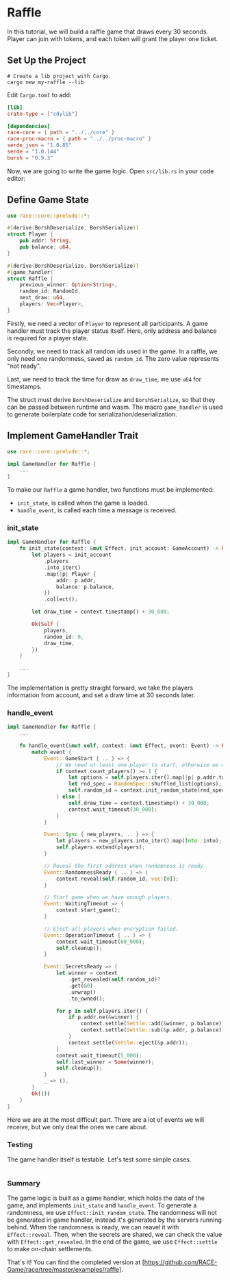 # Raffle

In this tutorial, we will build a raffle game that draws every 30
seconds.  Player can join with tokens, and each token will grant the
player one ticket.

## Set Up the Project

```shell
# Create a lib project with Cargo.
cargo new my-raffle --lib
```

Edit `Cargo.toml` to add:

```toml
[lib]
crate-type = ["cdylib"]

[dependencies]
race-core = { path = "../../core" }
race-proc-macro = { path = "../../proc-macro" }
serde_json = "1.0.85"
serde = "1.0.144"
borsh = "0.9.3"
```

Now, we are going to write the game logic.  Open `src/lib.rs` in your code editor:

## Define Game State

```rust
use race::core::prelude::*;

#[derive(BorshDeserialize, BorshSerialize)]
struct Player {
    pub addr: String,
    pub balance: u64,
}

#[derive(BorshDeserialize, BorshSerialize)]
#[game_handler]
struct Raffle {
    previous_winner: Option<String>,
    random_id: RandomId,
    next_draw: u64,
    players: Vec<Player>,
}
```

Firstly, we need a vector of `Player` to represent all participants.
A game handler must track the player status itself.  Here, only
address and balance is required for a player state.

Secondly, we need to track all random ids used in the game.  In a
raffle, we only need one randomness, saved as `random_id`.  The zero
value represents "not ready".

Last, we need to track the time for draw as `draw_time`, we use `u64` for timestamps.

The struct must derive `BorshDeserialize` and `BorshSerialize`, so
that they can be passed between runtime and wasm.  The macro
`game_handler` is used to generate boilerplate code for
serialization/deserialization.

## Implement GameHandler Trait

```rust
use race::core::prelude::*;

impl GameHandler for Raffle {
    ...
}
```

To make our `Raffle` a game handler, two functions must be implemented:

- `init_state`, is called when the game is loaded.
- `handle_event`, is called each time a message is received.

### init_state

```rust
impl GameHandler for Raffle {
    fn init_state(context: &mut Effect, init_account: GameAccount) -> Result<Self> {
        let players = init_account
            .players
            .into_iter()
            .map(|p| Player {
                addr: p.addr,
                balance: p.balance,
            })
            .collect();

        let draw_time = context.timestamp() + 30_000;

        Ok(Self {
            players,
            random_id: 0,
            draw_time,
        })
    }

    ...
}
```

The implementation is pretty straight forward, we take the players
information from account, and set a draw time at 30 seconds later.

### handle_event

```rust
impl GameHandler for Raffle {
    ...

    fn handle_event(&mut self, context: &mut Effect, event: Event) -> Result<()> {
        match event {
            Event::GameStart { .. } => {
                // We need at least one player to start, otherwise we will skip this draw.
                if context.count_players() >= 1 {
                    let options = self.players.iter().map(|p| p.addr.to_owned()).collect();
                    let rnd_spec = RandomSpec::shuffled_list(options);
                    self.random_id = context.init_random_state(rnd_spec);
                } else {
                    self.draw_time = context.timestamp() + 30_000;
                    context.wait_timeout(30_000);
                }
            }

            Event::Sync { new_players, .. } => {
                let players = new_players.into_iter().map(Into::into);
                self.players.extend(players);
            }

            // Reveal the first address when randomness is ready.
            Event::RandomnessReady { .. } => {
                context.reveal(self.random_id, vec![0]);
            }

            // Start game when we have enough players.
            Event::WaitingTimeout => {
                context.start_game();
            }

            // Eject all players when encryption failed.
            Event::OperationTimeout { .. } => {
                context.wait_timeout(60_000);
                self.cleanup();
            }

            Event::SecretsReady => {
                let winner = context
                    .get_revealed(self.random_id)?
                    .get(&0)
                    .unwrap()
                    .to_owned();

                for p in self.players.iter() {
                    if p.addr.ne(&winner) {
                        context.settle(Settle::add(&winner, p.balance));
                        context.settle(Settle::sub(&p.addr, p.balance));
                    }
                    context.settle(Settle::eject(&p.addr));
                }
                context.wait_timeout(5_000);
                self.last_winner = Some(winner);
                self.cleanup();
            }
            _ => (),
        }
        Ok(())
    }
}
```

Here we are at the most difficult part.  There are a lot of events we
will receive, but we only deal the ones we care about.


### Testing

The game handler itself is testable. Let's test some simple cases.

```rust

```

### Summary

The game logic is built as a game handler, which holds the data of the
game, and implements `init_state` and `handle_event`.  To generate a
randomness, we use `Effect::init_random_state`.  The randomness will
not be generated in game handler, instead it's generated by the
servers running behind.  When the randomness is ready, we can reavel
it with `Effect::reveal`. Then, when the secrets are shared, we can
check the value with `Effect::get_revealed`.  In the end of the game,
we use `Effect::settle` to make on-chain settlements.

That's it! You can find the completed version at [https://github.com/RACE-Game/race/tree/master/examples/raffle].
